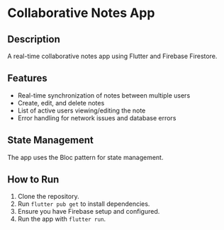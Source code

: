 # Collaborative Notes App

## Description
A real-time collaborative notes app using Flutter and Firebase Firestore.

## Features
- Real-time synchronization of notes between multiple users
- Create, edit, and delete notes
- List of active users viewing/editing the note
- Error handling for network issues and database errors

## State Management
The app uses the Bloc pattern for state management.

## How to Run
1. Clone the repository.
2. Run `flutter pub get` to install dependencies.
3. Ensure you have Firebase setup and configured.
4. Run the app with `flutter run`.
